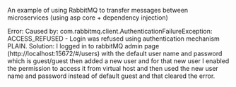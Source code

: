 An example of using RabbitMQ to transfer messages between microservices (using asp core + dependency injection)

Error: 
Caused by: com.rabbitmq.client.AuthenticationFailureException: ACCESS_REFUSED - Login was refused using authentication mechanism PLAIN.
Solution:
I logged in to rabbitMQ admin page (http://localhost:15672/#/users) with the default user name and password which is guest/guest then added a new user and for that new user I enabled the permission to access it from virtual host and then used the new user name and password instead of default guest and that cleared the error.
